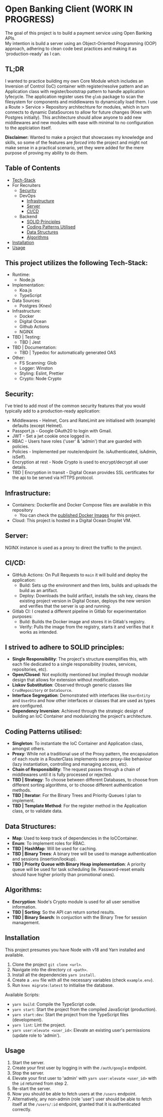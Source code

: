 # Open Banking Client (WORK IN PROGRESS)
The goal of this project is to build a payment service using Open Banking APIs.  
My intention is build a server using an Object-Oriented Programming (OOP) approach, adhering to clean code best practices and making it as 'production-ready' as I can.  

## TL;DR
I wanted to practice building my own Core Module which includes an Inversion of Control (IoC) container with register/resolve pattern and an Application class with register/bootstrap pattern to handle application lyfecycle.
The application register uses the `glob` package to scan the filesystem for components and middlewares to dynamically load them.
I use a Route > Service > Repository architechture for modules, which in turn connects to dynamic DataSources to allow for future changes (Knex with Postgres initially).
This architecture should allow anyone to add new middlewares and new modules with ease with minimal to no configuration to the applciation itself.

**Disclaimer:** Wanted to make a project that showcases my knowledge and skills, so some of the features are *forced* into the project and might not make sense in a practical scenario, yet they were added for the mere purpose of proving my ability to do them.

## Table of Contents
- [Tech-Stack](#this-project-utilizes-the-following-tech-stack)
- For Recruiters
    - [Security](#security)
  - DevOps
    - [Infrastructure](#infrastructure)
    - [Server](#server)
    - [CI/CD](#cicd)
  - Backend
    - [SOLID Principles](#i-strived-to-adhere-to-solid-principles)
    - [Coding Patterns Utilised](#coding-patterns-utilised)
    - [Data Structures](#data-structures)
    - [Algorithms](#algorithms)
- [Installation](#installation)
- [Usage](#usage)

## This project utilizes the following Tech-Stack:
- Runtime:
  - Node.js
- Implementation:
  - Koa.js
  - TypeScript
- Data Sources:
  - Postgres (Knex)
- Infrastructure:
  - Docker
  - Digital Ocean
  - Github Actions
  - NGINX
- TBD | Testing:
  - TBD | Jest
- TBD | Documentation:
  - TBD | Typedoc for automatically generated OAS
- Other:
  - FS Scanning: Glob
  - Logger: Winston
  - Styling: Eslint, Prettier
  - Crypto: Node Crypto
 
## Security:
I've tried to add most of the common security features that you would typically add to a production-ready application:
- Middlewares - Helmet, Cors and RateLimit are initialised with (example) defaults (except Helmet).
- Passport.js - Google OAuth20 to login with Gmail.
- JWT - Set a jwt cookie once logged in.
- RBAC - Users have roles ('user' & 'admin') that are guarded with policies.
- Policies - Implemented per route/endpoint (Ie. isAuthenticated, isAdmin, isSelf).
- Encryption at rest - Node Crypto is used to encrypt/decrypt all user details.
- TBD | Encryption in transit - Digital Ocean provides SSL certificates for the api to be served via HTTPS protocol.

## Infrastructure:
- Containers: Dockerfile and Docker Compose files are available in this repository
  - You can check the [published Docker Images](https://hub.docker.com/repository/docker/ajnick/open-banking-sandbox) for this project.
- Cloud: This project is hosted in a Digital Ocean Droplet VM.

## Server: 
NGINX instance is used as a proxy to direct the traffic to the project.

## CI/CD:
- GitHub Actions: On Pull Requests to `main` it will build and deploy the application:
  - Build: Sets up the environment and then lints, builds and uploads the build as an artifact.
  - Deploy: Downloads the build artifact, installs the ssh key, cleans the existing project version in Digital Ocean, deploys the new version and verifies that the server is up and running.
- Gitlab CI: I created a different pipeline in Gitlab for experimentation purposes:
  - Build: Builds the Docker image and stores it in Gitlab's registry.
  - Verify: Pulls the image from the registry, starts it and verifies that it works as intended.

## I strived to adhere to SOLID principles:
- **Single Responsibility**: The project's structure exemplifies this, with each file dedicated to a single responsibility (routes, services, repositories, etc).
- **Open/Closed**: Not explicitly mentioned but implied through modular design that allows for extension without modification.
- **Liskov Substitution**: Observed through generic classes like `CrudRepository` or `DataSource`.
- **Interface Segregation**: Demonstrated with interfaces like `UserEntity` and `UserDto` and how other interfaces or classes that are used as types are configured.
- **Dependency Inversion**: Achieved through the strategic design of building an IoC Container and modularizing the project's architecture.

## Coding Patterns utilised:
- **Singleton**: To instantiate the IoC Container and Application class, amongst others.
- **Proxy**: While not a traditional use of the Proxy pattern, the encapsulation of each route in a RouterClass implements some proxy-like behaviour (lazy instantiation, controlling and managing access, etc).
- **Chain of Responsibility**: The request passes through a chain of middlewares until it is fully processed or rejected.
- **TBD | Strategy**: To choose between different Databases, to choose from different sorting algorithms, or to choose different authentication methods.
- **TBD | Iterator**: For the Binary Trees and Priority Queues I plan to implement.
- **TBD | Template Method**: For the register method in the Application class, or to validate data.

## Data Structures:
- **Map**: Used to keep track of dependencies in the IoCContainer.
- **Enum**: To implement roles for RBAC.
- **TBD | HashMap**: Will be used for caching.
- **TBD | Binary Trees**: A binary tree will be used to manage authentication and sessions (insertion/lookup).
- **TBD | Priority Queue with Binary Heap implementation**: A priority queue will be used for task scheduling (Ie. Password-reset emails should have higher priority than promotional ones).

## Algorithms:
- **Encryption**: Node's Crypto module is used for all user sensitive information.
- **TBD | Sorting**: So the API can return sorted results.
- **TBD | Binary Search**: In conjuction with the Binary Tree for session management.

## Installation
This project presumes you have Node with v18 and Yarn installed and available.
1. Clone the project `git clone <url>`.
2. Navigate into the directory `cd <path>`.
3. Install all the dependencies `yarn install`.
4. Create a `.env` file with all the necessary variables (check `example.env`).
5. Run `knex migrate:latest` to initialise the database.

Available Scripts:
 - `yarn build`: Compile the TypeScript code.
 - `yarn start`: Start the project from the compiled JavaScript (production).
 - `yarn start:dev`: Start the project from the TypeScript files (development).
 - `yarn lint`: Lint the project.
 - `yarn user:elevate <user_id>`: Elevate an existing user's permissions (update role to 'admin').

## Usage
1. Start the server.
2. Create your first user by logging in with the `/auth/google` endpoint.
3. Stop the server.
4. Elevate your first user to 'admin' with `yarn user:elevate <user_id>` with the `id` returned from step 2.
5. Re-start the server.
6. Now you should be able to fetch users at the `/users` endpoint.
7. Alternatively, any non-admin (role 'user') user should be able to fetch itself at the `/users/:id` endpoint, granted that it is authenticated correctly.
